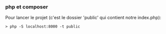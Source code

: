 ###  php et composer ###

Pour lancer le projet (c'est le dossier 'public' qui contient notre index.php): 

```
> php -S localhost:8000 -t public

```